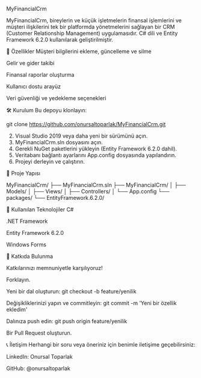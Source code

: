 MyFinancialCrm

MyFinancialCrm, bireylerin ve küçük işletmelerin finansal işlemlerini ve müşteri ilişkilerini tek bir platformda yönetmelerini sağlayan bir CRM (Customer Relationship Management) uygulamasıdır. 
C# dili ve Entity Framework 6.2.0 kullanılarak geliştirilmiştir.

🚀 Özellikler
Müşteri bilgilerini ekleme, güncelleme ve silme

Gelir ve gider takibi

Finansal raporlar oluşturma

Kullanıcı dostu arayüz

Veri güvenliği ve yedekleme seçenekleri

🛠️ Kurulum
Bu depoyu klonlayın:

git clone https://github.com/onursaltoparlak/MyFinancialCrm.git

2. Visual Studio 2019 veya daha yeni bir sürümünü açın.
3. MyFinancialCrm.sln dosyasını açın.
4. Gerekli NuGet paketlerini yükleyin (Entity Framework 6.2.0 dahil).
5. Veritabanı bağlantı ayarlarını App.config dosyasında yapılandırın.
6. Projeyi derleyin ve çalıştırın.

📂 Proje Yapısı

MyFinancialCrm/
├── MyFinancialCrm.sln
├── MyFinancialCrm/
│   ├── Models/
│   ├── Views/
│   ├── Controllers/
│   └── App.config
└── packages/
    └── EntityFramework.6.2.0/
    
📌 Kullanılan Teknolojiler
C#

.NET Framework

Entity Framework 6.2.0

Windows Forms

🤝 Katkıda Bulunma

Katkılarınızı memnuniyetle karşılıyoruz!

Forklayın.

Yeni bir dal oluşturun: git checkout -b feature/yenilik

Değişikliklerinizi yapın ve commitleyin: git commit -m 'Yeni bir özellik ekledim'

Dalınıza push edin: git push origin feature/yenilik

Bir Pull Request oluşturun.


📞 İletişim
Herhangi bir soru veya öneriniz için benimle iletişime geçebilirsiniz:

LinkedIn: Onursal Toparlak

GitHub: @onursaltoparlak


